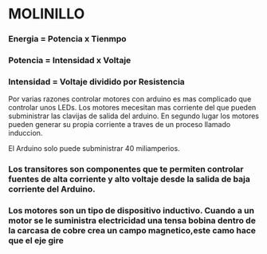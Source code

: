 # MOLINILLO

### Energia = Potencia x Tienmpo

### Potencia = Intensidad x Voltaje

### Intensidad = Voltaje dividido por Resistencia


Por varias razones controlar motores con arduino es mas complicado que controlar unos LEDs.
Los motores mecesitan mas corriente del que pueden subministrar las clavijas de salida del arduino.
En segundo lugar los motores pueden generar su propia corriente a traves de un proceso llamado induccion.

El Arduino solo puede subministrar 40 miliamperios.


### Los transitores son componentes que te permiten controlar fuentes de alta corriente y alto voltaje desde la salida de baja corriente del Arduino.

### Los motores son un tipo de dispositivo inductivo. Cuando a un motor se le suministra electricidad una tensa bobina dentro de la carcasa de cobre crea un campo magnetico,este camo hace que el eje gire

